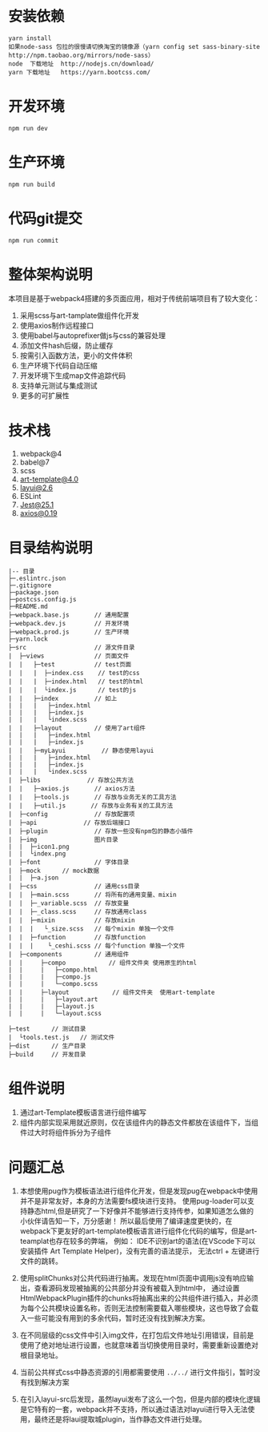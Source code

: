 <!--
 * @name: 文件
 * @Author: Haojin Sun
 * @Date: 2020-01-23 12:53:04
 * @LastEditors: Haojin Sun
 * @LastEditTime: 2020-02-28 14:53:50
 -->
# 安装依赖
```
yarn install
如果node-sass 包拉的很慢请切换淘宝的镜像源（yarn config set sass-binary-site http://npm.taobao.org/mirrors/node-sass）
node  下载地址  http://nodejs.cn/download/
yarn 下载地址   https://yarn.bootcss.com/
``` 
# 开发环境
```
npm run dev
```
# 生产环境
```
npm run build
```
# 代码git提交
```
npm run commit
```
# 整体架构说明
本项目是基于webpack4搭建的多页面应用，相对于传统前端项目有了较大变化：
1. 采用scss与art-tamplate做组件化开发
2. 使用axios制作远程接口
3. 使用babel与autoprefixer做js与css的兼容处理
4. 添加文件hash后缀，防止缓存
5. 按需引入函数方法，更小的文件体积
6. 生产环境下代码自动压缩
7. 开发环境下生成map文件追踪代码
8. 支持单元测试与集成测试
9. 更多的可扩展性

# 技术栈
1. webpack@4
2. babel@7
3. scss
4. art-template@4.0
5. layui@2.6
6. ESLint
7. Jest@25.1   
8. axios@0.19

# 目录结构说明
```
|-- 目录
├─.eslintrc.json        
├─.gitignore            
├─package.json
├─postcss.config.js
├─README.md
├─webpack.base.js       // 通用配置
├─webpack.dev.js        // 开发环境
├─webpack.prod.js       // 生产环境
├─yarn.lock
├─src                   // 源文件目录
|  ├─views              // 页面文件
|  |   ├─test           // test页面
|  |   |  ├─index.css    // test的css
|  |   |  ├─index.html   // test的html
|  |   |  └index.js      // test的js
|  |   ├─index          // 如上
|  |   |   ├─index.html
|  |   |   ├─index.js
|  |   |   └index.scss
|  |   ├─layout         // 使用了art组件
|  |   |   ├─index.html
|  |   |   ├─index.js
|  |   ├─myLayui          // 静态使用layui
|  |   |   ├─index.html
|  |   |   ├─index.js
|  |   |   └index.scss
|  ├─libs             // 存放公共方法
|  |   ├─axios.js       // axios方法
|  |   ├─tools.js       // 存放与业务无关的工具方法
|  |   ├─util.js       // 存放与业务有关的工具方法
|  ├─config             // 存放配置项
|  ├─api             // 存放后端接口
|  ├─plugin             // 存放一些没有npm包的静态小插件
|  ├─img                图片目录
|  |  ├─icon1.png       
|  |  └index.png
|  ├─font               // 字体目录
|  ├─mock      // mock数据
|  |  ├─a.json
|  ├─css                // 通用css目录
|  |  ├─main.scss       // 将所有的通用变量、mixin
|  |  ├─_variable.scss  // 存放变量
|  |  ├─_class.scss     // 存放通用class
|  |  ├─mixin           // 存放mixin
|  |  |   └_size.scss   // 每个mixin 单独一个文件
|  |  ├─function        // 存放function
|  |  |    └_ceshi.scss // 每个function 单独一个文件
|  ├─components         // 通用组件
|  |     ├─compo            // 组件文件夹 使用原生的html
|  |     |   ├─compo.html
|  |     |   ├─compo.js
|  |     |   └─compo.scss
|  |     ├─layout            // 组件文件夹  使用art-template
|  |     |   ├─layout.art
|  |     |   ├─layout.js
|  |     |   └─layout.scss

├─test      // 测试目录
|  └tools.test.js   // 测试文件
├─dist      // 生产目录
├─build     // 开发目录
```

# 组件说明
1. 通过art-Template模板语言进行组件编写
2. 组件内部实现采用就近原则，仅在该组件内的静态文件都放在该组件下，当组件过大时将组件拆分为子组件

# 问题汇总
1. 本想使用pug作为模板语法进行组件化开发，但是发现pug在webpack中使用并不是非常友好，本身的方法需要fs模块进行支持。
使用pug-loader可以支持静态html,但是研究了一下好像并不能够进行支持传参，如果知道怎么做的小伙伴请告知一下，万分感谢！
所以最后使用了编译速度更快的，在webpack下更友好的art-template模板语言进行组件化代码的编写，但是art-teamplat也存在较多的弊端，
例如： IDE不识别art的语法(在VScode下可以安装插件 Art Template Helper)，没有完善的语法提示， 无法ctrl + 左键进行文件的跳转。

2. 使用splitChunks对公共代码进行抽离。发现在html页面中调用js没有响应输出，查看源码发现被抽离的公共部分并没有被载入到html中，
通过设置HtmlWebpackPlugin插件的chunks将抽离出来的公共组件进行插入，并必须为每个公共模块设置名称，否则无法控制需要载入哪些模块，这也导致了会载入一些可能没有用到的多余代码，暂时还没有找到解决方案。

3. 在不同层级的css文件中引入img文件，在打包后文件地址引用错误，目前是使用了绝对地址进行设置，也就意味着当切换使用目录时，需要重新设置绝对根目录地址。

4. 当前公共样式css中静态资源的引用都需要使用 ``` ../../ ``` 进行文件指引，暂时没有找到解决方案

5. 在引入layui-src后发现，虽然layui发布了这么一个包，但是内部的模块化逻辑是它特有的一套，webpack并不支持，所以通过语法对layui进行导入无法使用，最终还是将laui提取城plugin，当作静态文件进行处理。